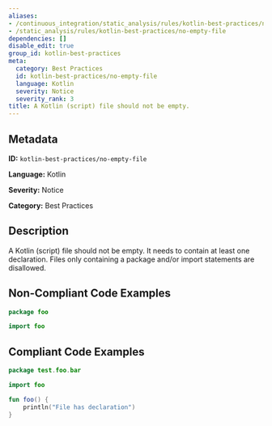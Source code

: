 ```yaml
---
aliases:
- /continuous_integration/static_analysis/rules/kotlin-best-practices/no-empty-file
- /static_analysis/rules/kotlin-best-practices/no-empty-file
dependencies: []
disable_edit: true
group_id: kotlin-best-practices
meta:
  category: Best Practices
  id: kotlin-best-practices/no-empty-file
  language: Kotlin
  severity: Notice
  severity_rank: 3
title: A Kotlin (script) file should not be empty.
---
```

<!--  SOURCED FROM https://github.com/DataDog/datadog-static-analyzer-rule-docs -->


## Metadata
**ID:** `kotlin-best-practices/no-empty-file`

**Language:** Kotlin

**Severity:** Notice

**Category:** Best Practices

## Description
A Kotlin (script) file should not be empty. It needs to contain at least one declaration. Files only  containing a package and/or import statements are disallowed. 

## Non-Compliant Code Examples
```kotlin
package foo

import foo
```

## Compliant Code Examples
```kotlin
package test.foo.bar

import foo

fun foo() {
    println("File has declaration")
}
```
